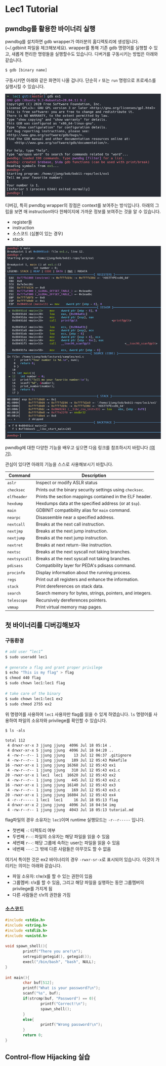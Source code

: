 Lec1 Tutorial
==============

## pwndbg를 활용한 바이너리 실행

pwndbg를 설치하면 gdb wrapper가 여러분의 홈디렉토리에 생성됩니다. (~/.gdbinit 파일을 체크해보세요). wrapper를 통해 기존 gdb 명령어를 실행할 수 있고, 새롭게 편리한 명령들을 실행할수도 있습니다. 디버거를 구동시키는 방법은 아래와 같습니다.

```sh
$ gdb [binary name]
```

구동시키면 아래와 같은 화면이 나올 겁니다. 단순히 `r` 또는 `run` 명령으로 프로세스를 실행시킬 수 있습니다.

<img src="img/pic1.png" alt="pwndbg_start" width="600" class="center">

디버깅, 특히 pwndbg wrapper의 장점은 context를 보여주는 방식입니다. 아래의 그립을 보면 매 instruction마다 한페이지에 가까운 정보를 보여주는 것을 알 수 있습니다.

* register들
* instruction
* 소스코드 (심볼이 있는 경우)
* stack

<img src="img/pic2.png" alt="pwndbg_context" width="600" class="center">

pwndbg에 대한 다양한 기능을 배우고 싶으면 다음 링크를 참조하시지 바랍니다 [(여기)](https://github.com/pwndbg/pwndbg/blob/dev/FEATURES.md).

관심이 있다면 아래의 기능을 스스로 사용해보시기 바랍니다.

| Command       | Description                                               |
|---------------|-----------------------------------------------------------|
|`aslr`         | Inspect or modify ASLR status                             |
|`checksec`     | Prints out the binary security settings using `checksec`. |
|`elfheader`    | Prints the section mappings contained in the ELF header.  |
|`hexdump`      | Hexdumps data at the specified address (or at `$sp`).     |
|`main`         | GDBINIT compatibility alias for `main` command.           |
|`nearpc`       | Disassemble near a specified address.                     |
|`nextcall`     | Breaks at the next call instruction.                      |
|`nextjmp`      | Breaks at the next jump instruction.                      |
|`nextjump`     | Breaks at the next jump instruction.                      |
|`nextret`      | Breaks at next return-like instruction.                   |
|`nextsc`       | Breaks at the next syscall not taking branches.           |
|`nextsyscall`  | Breaks at the next syscall not taking branches.           |
|`pdisass`      | Compatibility layer for PEDA's pdisass command.           |
|`procinfo`     | Display information about the running process.            |
|`regs`         | Print out all registers and enhance the information.      |
|`stack`        | Print dereferences on stack data.                         |
|`search`       | Search memory for bytes, strings, pointers, and integers. |
|`telescope`    | Recursively dereferences pointers.                        |
|`vmmap`        | Print virtual memory map pages.                           |


## 첫 바이너리를 디버깅해보자

### 구동환경

```sh
# add user “lec1”
$ sudo useradd lec1

# generate a flag and grant proper privilege
$ echo "This is my flag" > flag
$ chmod 440 flag
$ sudo chown lec1:lec1 flag

# take care of the binary
$ sudo chown lec1:lec1 ex2
$ sudo chmod 2755 ex2
```

위 명령어를 사용하여 `lec1` 사용자만 flag를 읽을 수 있게 하였습니다. `ls` 명령어를 사용하여 파일의 소유자와 privilege를 확인할 수 있습니다.

```
$ ls -als

total 112
 4 drwxr-xr-x 3 jjung jjung  4096 Jul 18 05:14 .
 4 drwxr-xr-x 5 jjung jjung  4096 Jul 18 04:20 ..
 4 -rw-r--r-- 1 jjung jjung    13 Jul 12 06:37 .gitignore
 4 -rw-r--r-- 1 jjung jjung   189 Jul 12 05:43 Makefile
16 -rwxr-xr-x 1 jjung jjung 16368 Jul 12 05:43 ex1
 4 -rw-r--r-- 1 jjung jjung   310 Jul 12 05:43 ex1.c
20 -rwxr-sr-x 1 lec1  lec1  16620 Jul 12 05:43 ex2
 4 -rw-r--r-- 1 jjung jjung   445 Jul 12 05:43 ex2.c
16 -rwxr-xr-x 1 jjung jjung 16140 Jul 12 05:43 ex3
 4 -rw-r--r-- 1 jjung jjung   169 Jul 12 05:43 ex3.c
20 -rwxr-xr-x 1 jjung jjung 16804 Jul 12 05:43 ex4
 4 -r--r----- 1 lec1  lec1     16 Jul 18 05:13 flag
 4 drwxr-xr-x 2 jjung jjung  4096 Jul 18 04:54 img
 4 -rw-r--r-- 1 jjung jjung  4043 Jul 18 05:13 tutorial.md
```

flag파일의 경우 소유자는 `lec1`이며 runtime 실행모드는 `-r--r-----` 입니다.

* 첫번째 `-`: 디렉토리 여부
* 두번째 `r--`: 파일의 소유자는 해당 파일을 읽을 수 있음
* 세번째 `r--`: 해당 그룹에 속하는 user는 파일을 읽을 수 있음
* 네번째 `---`: 그 밖에 다른 사람들은 아무것도 할 수 없음

여기서 특이한 것은 ex2 바이너리의 경우 `-rwxr-sr-x`로 표시되어 있습니다. 이것이 가리키는 의미는 아래와 같습니다.

* 파일 소유자: r/w/x를 할 수 있는 권한이 있음
* 그룹멤버: r/x를 할 수 있음, 그리고 해당 파일을 실행하는 동안 그룹멤버의 privilege를 가지게 됨
* 다른 사람들은 r/x의 권한을 가짐


### 소스코드



```c
#include <stdio.h>
#include <string.h>
#include <stdlib.h>
#include <unistd.h>

void spawn_shell(){
        printf("There you are!\n");
        setregid(getegid(), getegid());
        execl("/bin/bash", "bash", NULL);
}

int main(){
        char buf[512];
        printf("What is your password?\n");
        scanf("%s", buf);
        if(strcmp(buf, "Password") == 0){
                printf("Correct!\n");
                spawn_shell();
        }
        else{
                printf("Wrong password!\n");
        }
        return 0;
}
```


## Control-flow Hijacking 실습